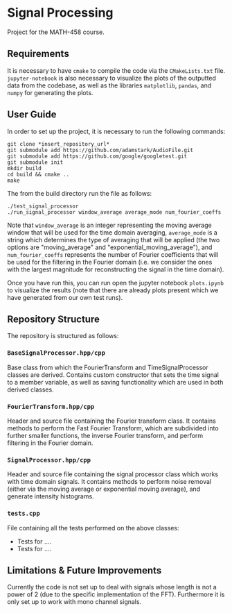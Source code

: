 # Signal Processing
Project for the MATH-458 course.

## Requirements
It is necessary to have `cmake` to compile the code via the `CMakeLists.txt` file. `jupyter-notebook` is also necessary
to visualize the plots of the outputted data from the codebase, as well as the libraries `matplotlib`, `pandas`, and 
`numpy`  for generating the plots.

## User Guide
In order to set up the project, it is necessary to run the following commands:

```
git clone *insert_repository_url*
git submodule add https://github.com/adamstark/AudioFile.git
git submodule add https://github.com/google/googletest.git
git submodule init
mkdir build
cd build && cmake ..
make
```

The from the build directory run the file as follows:

```
./test_signal_processor
./run_signal_processor window_average average_mode num_fourier_coeffs
```

Note that `window_average` is an integer representing the moving average window that will be used for the time domain 
averaging, `average_mode` is a string which determines the type of averaging that will be applied (the two options are
"moving_average" and "exponential_moving_average"), and `num_fourier_coeffs` represents the number of Fourier 
coefficients that will be used for the filtering in the Fourier domain (i.e. we consider the ones with the largest
magnitude for reconstructing the signal in the time domain).

Once you have run this, you can run open the jupyter notebook `plots.ipynb` to visualize the results (note that there
are already plots present which we have generated from our own test runs).

## Repository Structure
The repository is structured as follows:

### ```BaseSignalProcessor.hpp/cpp```
Base class from which the FourierTransform and TimeSignalProcessor classes are derived. Contains custom constructor 
that sets the time signal to a member variable, as well as saving functionality which are used in both derived classes.

### ```FourierTransform.hpp/cpp```
Header and source file containing the Fourier transform class. It contains methods to perform the Fast Fourier Transform,
which are subdivided into further smaller functions, the inverse Fourier transform, and perform filtering in the Fourier
domain.

### ```SignalProcessor.hpp/cpp```
Header and source file containing the signal processor class which works with time domain signals. It contains methods
to perform noise removal (either via the moving average or exponential moving average), and generate intensity 
histograms.

### ```tests.cpp```
File containing all the tests performed on the above classes:

- Tests for ....
- Tests for ....

## Limitations & Future Improvements
Currently the code is not set up to deal with signals whose length is not a power of 2 (due to the specific
implementation of the FFT). Furthermore it is only set up to work with mono channel signals.